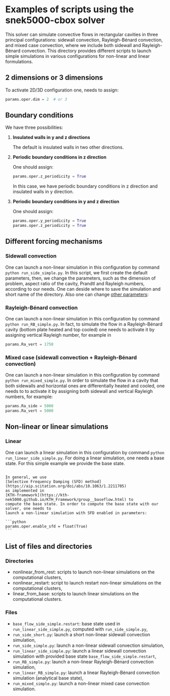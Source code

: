 # Examples of scripts using the snek5000-cbox solver

This solver can simulate convective flows in rectangular cavities in three principal
configurations: sidewall convection, Rayleigh-Bénard convection, and mixed case
convection, where we include both sidewall and Rayleigh-Bénard convection. This
directory provides different scripts to launch simple simulations in various
configurations for non-linear and linear formulations.

## 2 dimensions or 3 dimensions

To activate 2D/3D configuration one, needs to assign:

```python
params.oper.dim = 2  # or 3
```

## Boundary conditions

We have three possibilities:

1. **Insulated walls in y and z directions**

    The default is insulated walls in two other directions.

2. **Periodic boundary conditions in z direction**

    One should assign:

    ```python
    params.oper.z_periodicity = True
    ```

    In this case, we have periodic boundary conditions in z direction and insulated walls in
    y direction.

3. **Periodic boundary conditions in y and z direction**

    One should assign:

    ```python
    params.oper.y_periodicity = True
    params.oper.z_periodicity = True
    ```

## Different forcing mechanisms

### Sidewall convection

One can launch a non-linear simulation in this configuration by command `python run_side_simple.py`.
In this script, we first create the default parameters, then, we change the parameters,
such as the dimension of problem, aspect ratio of the cavity, Prandtl and Rayleigh
numbers, according to our needs. One can deside where to save the simulation and short
name of the directory. Also one can change
[other parameters](https://nek5000.github.io/NekDoc/problem_setup/case_files.html#parameter-file-par):

### Rayleigh-Bénard convection

One can launch a non-linear simulation in this configuration by command `python run_RB_simple.py`.
In fact, to simulate the flow in a Rayleigh-Bénard cavity (bottom plate heated and top
cooled) one needs to activate it by assigning vertical Rayleigh number, for example in

```python
params.Ra_vert = 1750
```

### Mixed case (sidewall convection + Rayleigh-Bénard convection)

One can launch a non-linear simulation in this configuration by command `python run_mixed_simple.py`.
In order to simulate the flow in a cavity that both sidewalls and horizontal ones are
differentially heated and cooled, one needs to to activate it by assigning both sidewall
and vertical Rayleigh numbers, for example:

```python
params.Ra_side = 5000
params.Ra_vert = 5000
```

## Non-linear or linear simulations

### Linear

One can launch a linear simulation in this configuration by command `python run_linear_side_simple.py`.
For doing a linear simulation, one needs a base state. For this simple example we
provide the base state.

````{admonition} Note on computing the base state

In general, we use
[Selective Frequency Damping (SFD) method](https://aip.scitation.org/doi/abs/10.1063/1.2211705)
as implemented in
[KTH-framework](https://kth-nek5000.github.io/KTH_Framework/group__baseflow.html) to
compute the base state. In order to compute the base state with our solver, one needs to
launch a non-linear simulation with SFD enabled in parameters:

```python
params.oper.enable_sfd = float(True)
```

````

## List of files and directories

### Directories

- nonlinear_from_rest: scripts to launch non-linear simulations on the computational clusters,
- nonlinear_restart: script to launch restart non-linear simulations on the computational clusters,
- linear_from_base: scripts to launch linear simulations on the computational clusters.

### Files

- `base_flow_side_simple.restart`: base state used in `run_linear_side_simple.py`, computed with `run_side_simple.py`,
- `run_side_short.py`: launch a short non-linear sidewall convection simulation,
- `run_side_simple.py`: launch a non-linear sidewall convection simulation,
- `run_linear_side_simple.py`: launch a linear sidewall convection simulation with provided base state `base_flow_side_simple.restart`,
- `run_RB_simple.py`: launch a non-linear Rayleigh-Bénard convection simulation,
- `run_linear_RB_simple.py`: launch a linear Rayleigh-Bénard convection simulation (analytical base state),
- `run_mixed_simple.py`: launch a non-linear mixed case convection simulation.
